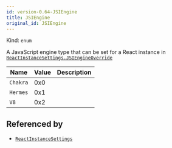 ```yaml
---
id: version-0.64-JSIEngine
title: JSIEngine
original_id: JSIEngine
---
```


Kind: `enum`

A JavaScript engine type that can be set for a React instance in [`ReactInstanceSettings.JSIEngineOverride`](ReactInstanceSettings#jsiengineoverride)

| Name |  Value | Description |
|--|--|--|
|`Chakra` | 0x0  |  |
|`Hermes` | 0x1  |  |
|`V8` | 0x2  |  |


## Referenced by
- [`ReactInstanceSettings`](ReactInstanceSettings)
